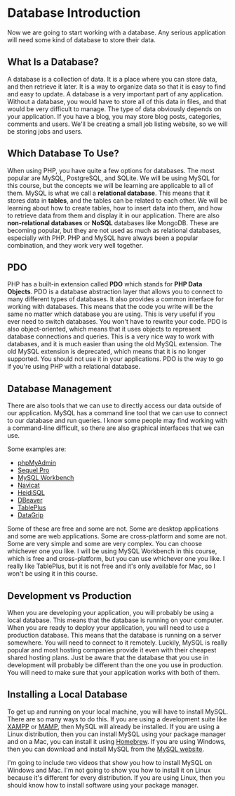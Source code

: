 # Database Introduction

Now we are going to start working with a database. Any serious application will need some kind of database to store their data.

## What Is a Database?

A database is a collection of data. It is a place where you can store data, and then retrieve it later. It is a way to organize data so that it is easy to find and easy to update. A database is a very important part of any application. Without a database, you would have to store all of this data in files, and that would be very difficult to manage. The type of data obviously depends on your application. If you have a blog, you may store blog posts, categories, comments and users. We'll be creating a small job listing website, so we will be storing jobs and users.

## Which Database To Use?

When using PHP, you have quite a few options for databases. The most popular are MySQL, PostgreSQL, and SQLite. We will be using MySQL for this course, but the concepts we will be learning are applicable to all of them. MySQL is what we call a **relational database**. This means that it stores data in **tables**, and the tables can be related to each other. We will be learning about how to create tables, how to insert data into them, and how to retrieve data from them and display it in our application. There are also **non-relational databases** or **NoSQL** databases like MongoDB. These are becoming popular, but they are not used as much as relational databases, especially with PHP. PHP and MySQL have always been a popular combination, and they work very well together.

## PDO

PHP has a built-in extension called **PDO** which stands for **PHP Data Objects**. PDO is a database abstraction layer that allows you to connect to many different types of databases. It also provides a common interface for working with databases. This means that the code you write will be the same no matter which database you are using. This is very useful if you ever need to switch databases. You won't have to rewrite your code. PDO is also object-oriented, which means that it uses objects to represent database connections and queries. This is a very nice way to work with databases, and it is much easier than using the old MySQL extension. The old MySQL extension is deprecated, which means that it is no longer supported. You should not use it in your applications. PDO is the way to go if you're using PHP with a relational database.

## Database Management

There are also tools that we can use to directly access our data outside of our application. MySQL has a command line tool that we can use to connect to our database and run queries. I know some people may find working with a command-line difficult, so there are also graphical interfaces that we can use.

Some examples are:

- [phpMyAdmin](https://www.phpmyadmin.net/)
- [Sequel Pro](https://www.sequelpro.com/)
- [MySQL Workbench](https://www.mysql.com/products/workbench/)
- [Navicat](https://www.navicat.com/en/)
- [HeidiSQL](https://www.heidisql.com/)
- [DBeaver](https://dbeaver.io/)
- [TablePlus](https://tableplus.com/)
- [DataGrip](https://www.jetbrains.com/datagrip/)

Some of these are free and some are not. Some are desktop applications and some are web applications. Some are cross-platform and some are not. Some are very simple and some are very complex. You can choose whichever one you like. I will be using MySQL Workbench in this course, which is free and cross-platform, but you can use whichever one you like. I really like TablePlus, but it is not free and it's only available for Mac, so I won't be using it in this course.

## Development vs Production

When you are developing your application, you will probably be using a local database. This means that the database is running on your computer. When you are ready to deploy your application, you will need to use a production database. This means that the database is running on a server somewhere. You will need to connect to it remotely. Luckily, MySQL is really popular and most hosting companies provide it even with their cheapest shared hosting plans. Just be aware that the database that you use in development will probably be different than the one you use in production. You will need to make sure that your application works with both of them.

## Installing a Local Database

To get up and running on your local machine, you will have to install MySQL. There are so many ways to do this. If you are using a development suite like [XAMPP](https://www.apachefriends.org/index.html) or [MAMP](https://www.mamp.info/en/), then MySQL will already be installed. If you are using a Linux distribution, then you can install MySQL using your package manager and on a Mac, you can install it using [Homebrew](https://brew.sh/). If you are using Windows, then you can download and install MySQL from the [MySQL website](https://dev.mysql.com/downloads/mysql/).

I'm going to include two videos that show you how to install MySQL on Windows and Mac. I'm not going to show you how to install it on Linux because it's different for every distribution. If you are using Linux, then you should know how to install software using your package manager.
